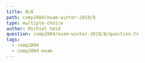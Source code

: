 ```yaml
---
title: N/A
path: comp2804/exam-winter-2018/8
type: multiple-choice
author: Michiel Smid
question: comp2804/exam-winter-2018/8/question.ts
tags:
  - comp2804
  - comp2804-exam
---
```

